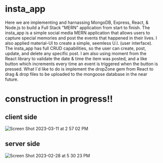 # insta_app
Here we are implementing and harnassing MongoDB, Express, React, & Node.js to build a Full Stack "MERN" application from start to finish. The insta_app is a simple social media MERN application that allows users to capture special memories and post the events that happened in their lives. I also applied material-UI to create a simple, seemless U.I. (user interface). The insta_app has full CRUD capabilities, so the user can create, post, update, and delete any specific post. I am also using moment from the React library to validate the date & time the item was posted, and a like button which increments every time an event is triggered when the button is pressed. What I`d like to do is implement the dropZone gem from React to drag & drop files to be uploaded to the mongoose database in the near future.
# construction in progress!!
## client side
![Screen Shot 2023-03-11 at 2 57 02 PM](https://user-images.githubusercontent.com/72527380/224509019-0fb112b2-6854-4177-a505-5bbb1452aad6.png)
## server side
![Screen Shot 2023-02-28 at 5 30 23 PM](https://user-images.githubusercontent.com/72527380/221996365-15ad61c8-7a8d-4cdf-aae9-09c12ec9822b.png)
